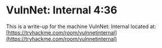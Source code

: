 # VulnNet: Internal 4:36

This is a write-up for the machine VulnNet: Internal located at: [https://tryhackme.com/room/vulnnetinternal](https://tryhackme.com/room/vulnnetinternal)



